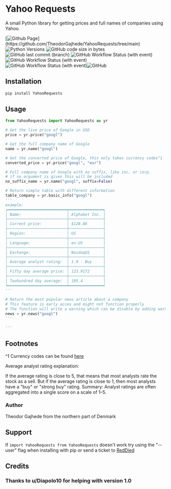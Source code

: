 # Yahoo Requests

A small Python library for getting prices and full names of companies using Yahoo.

[![Github Page](https://img.shields.io/badge/Github-000?logo="github")](https://github.com/TheodorGajhede/YahooRequests/tree/main) 
![Python Versions ](https://img.shields.io/badge/Python-3.7--3.12-259?logo="python") ![GitHub code size in bytes](https://img.shields.io/github/languages/code-size/TheodorGajhede/YahooRequests) ![GitHub last commit (branch)](https://img.shields.io/github/last-commit/TheodorGajhede/YahooRequests/main?label=Last%20commit) ![GitHub Workflow Status (with event)](https://img.shields.io/github/actions/workflow/status/TheodorGajhede/YahooRequests/build.yml?style=flat&logo=github&label=Build)![GitHub Workflow Status (with event)](https://img.shields.io/github/actions/workflow/status/TheodorGajhede/YahooRequests/unit_test.yml?style=flat&logo=github&label=Unit%20test)  ![GitHub Workflow Status (with event)](https://img.shields.io/github/actions/workflow/status/TheodorGajhede/YahooRequests/test_publish.yml?style=flat&logo=github&label=Test%20publish)![GitHub](https://img.shields.io/github/license/TheodorGajhede/YahooRequests?label=License)







## Installation

```sh
pip install YahooRequests 
```
## Usage
```python
from YahooRequests import YahooRequests as yr

# Get the live price of Google in USD
price = yr.price("googl")

# Get the full company name of Google
name = yr.name("googl")

# Get the converted price of Google, this only takes currency codes^1 
converted_price = yr.price("googl", "eur")

# Full company name of Google with no suffix, like inc, or corp.
# if no argument is given this will be included
no_suffix_name = yr.name("googl", suffix=False)

# Return simple table with different information
table_company = yr.basic_info("googl")
'''
example:
┍━━━━━━━━━━━━━━━━━━━━━━━━━━┯━━━━━━━━━━━━━━━┑
│ Name:                    │ Alphabet Inc. │
├──────────────────────────┼───────────────┤
│ Current price:           │ $128.86       │
├──────────────────────────┼───────────────┤
│ Region:                  │ US            │
├──────────────────────────┼───────────────┤
│ Language:                │ en-US         │
├──────────────────────────┼───────────────┤
│ Exchange:                │ NasdaqGS      │
├──────────────────────────┼───────────────┤
│ Average analyst rating:  │ 1.9 - Buy     │
├──────────────────────────┼───────────────┤
│ Fifty day average price: │ 123.9172      │
├──────────────────────────┼───────────────┤
│ Twohundred day average:  │ 105.4         │
┕━━━━━━━━━━━━━━━━━━━━━━━━━━┷━━━━━━━━━━━━━━━┙
'''

# Return the most popular news article about a company
# This feature is early acces and might not function properly
# The function will write a warning which can be disable by adding warning=False
news = yr.news("googl")
'''

'''
```

## Footnotes
^1 Currency codes can be found [here](https://www.iban.com/currency-codes)

Average analyst rating explanation: 

If the average rating is close to 5, that means that most analysts rate the stock as a sell. But if the average rating is close to 1, then most analysts have a "buy" or "strong buy" rating. Summary: Analyst ratings are often aggregated into a single score on a scale of 1–5.

### Author

Theodor Gajhede from the northern part of Denmark

## Support

If ```import YahooRequests from YahooRequests``` doesn't work
 try using the "--user" flag when  installing with pip or send a ticket to [RedDied](reddieddk@gmail.com)

## Credits

### Thanks to u/Diapolo10 for helping with version 1.0

